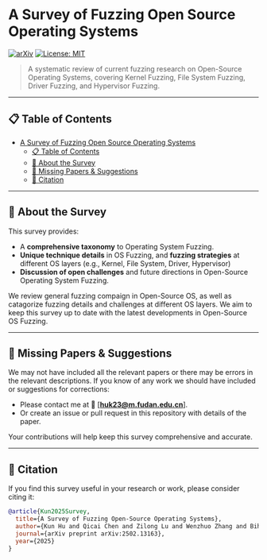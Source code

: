 # A Survey of Fuzzing Open Source Operating Systems

[![arXiv](https://img.shields.io/badge/arXiv-2502.13163-b31b1b.svg)](https://arxiv.org/abs/2502.13163)
[![License: MIT](https://img.shields.io/badge/License-MIT-yellow.svg)](https://opensource.org/licenses/MIT)


> A systematic review of current fuzzing research on Open-Source Operating Systems, covering Kernel Fuzzing, File System Fuzzing, Driver Fuzzing, and Hypervisor Fuzzing.

---

## 📋 Table of Contents
- [A Survey of Fuzzing Open Source Operating Systems](#a-survey-of-fuzzing-open-source-operating-systems)
  - [📋 Table of Contents](#-table-of-contents)
  - [🚀 About the Survey](#-about-the-survey)
  - [📜 Missing Papers \& Suggestions](#-missing-papers--suggestions)
  - [🔗 Citation](#-citation)

-----

## 🚀 About the Survey
This survey provides:
- A **comprehensive taxonomy** to Operating System Fuzzing.  
- **Unique technique details** in OS Fuzzing, and **fuzzing strategies** at different OS layers (e.g., Kernel, File System, Driver, Hypervisor)
- **Discussion of open challenges** and future directions in Open-Source Operating System Fuzzing.

We review general fuzzing compaign in Open-Source OS, as well as catagorize fuzzing details and challenges at different OS layers. We aim to keep this survey up to date with the latest developments in Open-Source OS Fuzzing.

---

## 📜 Missing Papers & Suggestions
We may not have included all the relevant papers or there may be errors in the relevant descriptions. If you know of any work we should have included or suggestions for corrections:
- Please contact me at 📩 [**huk23@m.fudan.edu.cn**].
- Or create an issue or pull request in this repository with details of the paper.

Your contributions will help keep this survey comprehensive and accurate.

---



## 🔗 Citation
If you find this survey useful in your research or work, please consider citing it:

```bibtex
@article{Kun2025Survey,
  title={A Survey of Fuzzing Open-Source Operating Systems},
  author={Kun Hu and Qicai Chen and Zilong Lu and Wenzhuo Zhang and Bihuan Chen and You Lu and Haowen Jiang and Bingkun Sun and Xin Peng and Wenyun Zhao},
  journal={arXiv preprint arXiv:2502.13163},
  year={2025}
}
